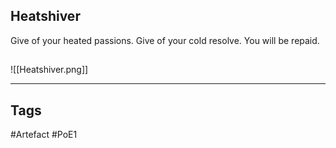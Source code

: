 ## Heatshiver
Give of your heated passions.
Give of your cold resolve.
You will be repaid.
##
![[Heatshiver.png]]

---
## Tags
#Artefact
#PoE1